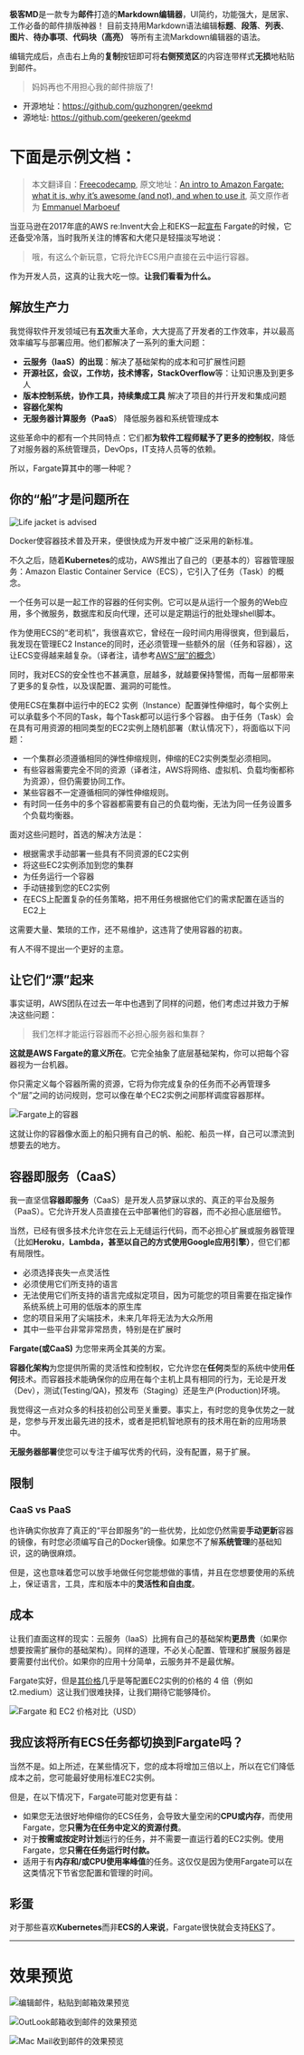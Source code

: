 **极客MD**是一款专为**邮件**打造的**Markdown编辑器**，UI简约，功能强大，是居家、工作必备的邮件排版神器！
目前支持用Markdown语法编辑**标题**、**段落**、**列表**、**图片**、**待办事项**、**代码块（高亮）** 等所有主流Markdown编辑器的语法。

编辑完成后，点击右上角的**复制**按钮即可将**右侧预览区**的内容连带样式**无损**地粘贴到邮件。

>妈妈再也不用担心我的邮件排版了!

- 开源地址：https://github.com/guzhongren/geekmd
- 源地址: https://github.com/geekeren/geekmd


# 下面是示例文档：



>本文翻译自：[Freecodecamp](https://medium.freecodecamp.org/amazon-fargate-goodbye-infrastructure-3b66c7e3e413), 原文地址：[An intro to Amazon Fargate: what it is, why it’s awesome (and not), and when to use it](https://medium.freecodecamp.org/amazon-fargate-goodbye-infrastructure-3b66c7e3e413), 英文原作者为 [Emmanuel Marboeuf](https://medium.freecodecamp.org/@emmanuelboumeraf)

当亚马逊在2017年底的AWS re:Invent大会上和EKS一起[宣布](https://www.youtube.com/watch?v=8i82i9QYUGs) Fargate的时候，它还备受冷落，当时我所关注的博客和大佬只是轻描淡写地说：

> 哦，有这么个新玩意，它将允许ECS用户直接在云中运行容器。

作为开发人员，这真的让我大吃一惊。**让我们看看为什么。**


## 解放生产力

我觉得软件开发领域已有**五次**重大革命，大大提高了开发者的工作效率，并以最高效率编写与部署应用。他们都解决了一系列的重大问题：

*   **云服务（IaaS）的出现**：解决了基础架构的成本和可扩展性问题
*   **开源社区，会议，工作坊，技术博客，StackOverflow**等：让知识惠及到更多人
*   **版本控制系统，协作工具，持续集成工具** 解决了项目的并行开发和集成问题
*   **容器化架构**
*   **无服务器计算服务（PaaS**） 降低服务器和系统管理成本

这些革命中的都有一个共同特点：它们都**为软件工程师赋予了更多的控制权**，降低了对服务器的系统管理员，DevOps，IT支持人员等的依赖。

所以，Fargate算其中的哪一种呢？

## 你的“船”才是问题所在
![Life jacket is advised](https://wangbaiyuan.cn/wp-content/uploads/2018/08/20180823175209119.jpg)

Docker使容器技术普及开来，便很快成为开发中被广泛采用的新标准。

不久之后，随着**Kubernetes**的成功，AWS推出了自己的（更基本的）容器管理服务：Amazon Elastic Container Service（ECS），它引入了任务（Task）的概念。

一个任务可以是一起工作的容器的任何实例。它可以是从运行一个服务的Web应用，多个微服务，数据库和反向代理，还可以是定期运行的批处理shell脚本。

作为使用ECS的“老司机”，我很喜欢它，曾经在一段时间内用得很爽，但到最后，我发现在管理EC2 Instance的同时，还必须管理一些额外的层（任务和容器），这让ECS变得越来越复杂。（译者注，请参考[AWS“层”的概念](https://wangbaiyuan.cn/wp-content/uploads/2018/08/20180823175211214.jpg)）

同时，我对ECS的安全性也不甚满意，层越多，就越要保持警惕，而每一层都带来了更多的复杂性，以及误配置、漏洞的可能性。

使用ECS在集群中运行中的EC2 实例（Instance）配置弹性伸缩时，每个实例上可以承载多个不同的Task，每个Task都可以运行多个容器。
由于任务（Task）会在具有可用资源的相同类型的EC2实例上随机部署（默认情况下），将面临以下问题：

*   一个集群必须遵循相同的弹性伸缩规则，伸缩的EC2实例类型必须相同。
*   有些容器需要完全不同的资源（译者注，AWS将网络、虚拟机、负载均衡都称为资源），但仍需要协同工作。
*   某些容器不一定遵循相同的弹性伸缩规则。
*   有时同一任务中的多个容器都需要有自己的负载均衡，无法为同一任务设置多个负载均衡器。

面对这些问题时，首选的解决方法是：

*   根据需求手动部署一些具有不同资源的EC2实例
*   将这些EC2实例添加到您的集群
*   为任务运行一个容器
*   手动链接到您的EC2实例
*   在ECS上配置复杂的任务策略，把不用任务根据他它们的需求配置在适当的EC2上

这需要大量、繁琐的工作，还不易维护，这违背了使用容器的初衷。

有人不得不提出一个更好的主意。

## 让它们“漂”起来

事实证明，AWS团队在过去一年中也遇到了同样的问题，他们考虑过并致力于解决这些问题：

> 我们怎样才能运行容器而不必担心服务器和集群？

**这就是AWS Fargate的意义所在**。它完全抽象了底层基础架构，你可以把每个容器视为一台机器。

你只需定义每个容器所需的资源，它将为你完成复杂的任务而不必再管理多个“层”之间的访问规则，您可以像在单个EC2实例之间那样调度容器那样。

![Fargate上的容器](https://wangbaiyuan.cn/wp-content/uploads/2018/08/20180823175211214.jpg)

这就让你的容器像水面上的船只拥有自己的帆、船舵、船员一样，自己可以漂流到想要去的地方。

## 容器即服务（CaaS）

我一直坚信**容器即服务**（CaaS）是开发人员梦寐以求的、真正的平台及服务（PaaS）。它允许开发人员直接在云中部署他们的容器，而不必担心底层细节。

当然，已经有很多技术允许您在云上无缝运行代码，而不必担心扩展或服务器管理（比如**Heroku**，**Lambda，**甚至以自己的方式使用**Google应用引擎）**，但它们都有局限性。

*   必须选择丧失一点灵活性
*   必须使用它们所支持的语言
*   无法使用它们所支持的语言完成拟定项目，因为可能您的项目需要在指定操作系统系统上可用的低版本的原生库
*   您的项目采用了尖端技术，未来几年将无法为大众所用
*   其中一些平台非常非常昂贵，特别是在扩展时

**Fargate(或CaaS)** 为您带来两全其美的方案。

**容器化架构**为您提供所需的灵活性和控制权，它允许您在**任何**类型的系统中使用**任何**技术。而容器技术能确保你的应用在每个主机上具有相同的行为，无论是开发（Dev），测试(Testing/QA)，预发布（Staging）还是生产(Production)环境。

我觉得这一点对众多的科技初创公司至关重要。事实上，有时您的竞争优势之一就是，您参与开发出最先进的技术，或者是把机智地原有的技术用在新的应用场景中。

**无服务器部署**使您可以专注于编写优秀的代码，没有配置，易于扩展。

## 限制

### CaaS vs PaaS

也许确实你放弃了真正的“平台即服务”的一些优势，比如您仍然需要**手动更新**容器的镜像，有时您必须编写自己的Docker镜像。如果您不了解**系统管理**的基础知识，这的确很麻烦。

但是，这也意味着您可以放手地做任何您能想做的事情，并且在您想要使用的系统上，保证语言，工具，库和版本中的**灵活性和自由度**。

## 成本

让我们直面这样的现实：云服务（IaaS）比拥有自己的基础架构**更昂贵**（如果你想要按需扩展你的基础架构）。同样的道理，不必关心配置、管理和扩展服务器是要需要付出代价。如果你的应用十分简单，云服务并不是最优解。

Fargate实好，但是[其价格](https://aws.amazon.com/fargate/pricing/)几乎是等配置EC2实例的价格的 4 倍（例如t2.medium）这让我们很难抉择，让我们期待它能够降价。

![Fargate 和 EC2 价格对比（USD）](https://wangbaiyuan.cn/wp-content/uploads/2018/08/20180823175211315.jpg)



## 我应该将所有ECS任务都切换到Fargate吗？

当然不是。如上所述，在某些情况下，您的成本将增加三倍以上，所以在它们降低成本之前，您可能最好使用标准EC2实例。

但是，在以下情况下，Fargate可能对您更有益：

*   如果您无法很好地伸缩你的ECS任务，会导致大量空闲的**CPU或内存**，而使用Fargate，您**只需为在任务中定义的资源付费**。
*   对于**按需或按定时计划**运行的任务，并不需要一直运行着的EC2实例。使用Fargate，您**只需在任务运行时付款。**
*   适用于有**内存和/或CPU使用率峰值**的任务。这仅仅是因为使用Fargate可以在这类情况下节省您配置和管理的时间。

## 彩蛋

对于那些喜欢**Kubernetes**而非**ECS的人来说**，Fargate很快就会支持[EKS](https://aws.amazon.com/eks/)了。

----


# 效果预览

![编辑邮件，粘贴到邮箱效果预览](https://raw.githubusercontent.com/guzhongren/geekmd/master/docs/assets/preview.jgp)

![OutLook邮箱收到邮件的效果预览](https://raw.githubusercontent.com/guzhongren/geekmd/master/docs/assets/preview2.jgp)

![Mac Mail收到邮件的效果预览](https://raw.githubusercontent.com/guzhongren/geekmd/master/docs/assets/preview3.jgp)

